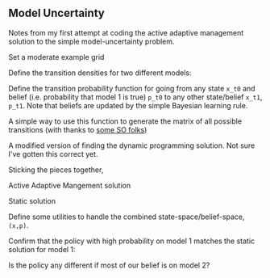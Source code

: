 <!--roptions dev="png", fig.width=7, fig.height=5, fig.path='ex-out-', tidy=FALSE, warning=FALSE, comment=NA, message=FALSE, cache=FALSE-->

<!--begin.rcode echo=FALSE 
render_gfm()
opts_knit$set(upload = TRUE)
## use flickr to upload with these options
require(socialR)
options(flickrOptions=list(
  description="https://github.com/cboettig/pdg_control/blob/master/inst/examples/",
  tags="stochpop, pdg_control"))
opts_knit$set(upload.fun = flickr.url)
end.rcode-->


## Model Uncertainty
Notes from my first attempt at coding the active adaptive management solution to the simple model-uncertainty problem. 


Set a moderate example grid
<!--begin.rcode grids
p_grid = seq(0.01,.99, length=5) 
x_grid = seq(1,10,length=10) 
sigma_g = 0.2
end.rcode-->

Define the transition densities for two different models:
<!--begin.rcode f1
f1 = function(x_t1, x_t0){
  a = 1.5
  b = 0.05
  mu = a * x_t0 / (1 - b * x_t0)
  (mu <= 0) * (x_t1 == 0) +
  (mu > 0) * dlnorm(x_t1, log(mu), sigma_g)
}
end.rcode-->

<!--begin.rcode f2
f2 = function(x_t1, x_t0){
#  mu = 1.5 * x_t0^2/(1 + x_t0^2/10)  
   mu = 0 * x_t0 / (1 - 0.05 * x_t0)
  (mu <= 0) * (x_t1 == 0) +
  (mu > 0) * dlnorm(x_t1, log(mu), sigma_g)
}
end.rcode-->


Define the transition probability function for going from any state `x_t0` and belief (i.e. probability that model 1 is true) `p_t0` to any other state/belief `x_t1`, `p_t1`.  Note that beliefs are updated by the simple Bayesian learning rule.
<!--begin.rcode learning
f = function(x_t0, p_t0, x_t1, p_t1){
  y1 = f1(x_t1, x_t0)
  y2 = f2(x_t1, x_t0)
  P1 = p_t0 * y1
  P1 = P1 / (P1 + (1 - p_t0) * y2)
  if(is.na(P1))
    P1 = p_t0
  else{
    i <- 1
    np <- length(p_grid)
    while(p_grid[i] < P1 & i < np)
      i <- i+1
    P1 <- p_grid[i]  
 }
 y1 * ( p_t1 == P1)
}

end.rcode-->


A simple way to use this function to generate the matrix of all possible transitions (with thanks to [some SO folks](http://stackoverflow.com/questions/9652079/elegant-way-to-loop-over-a-function-for-a-transition-matrix-in-2-dimensions-in-r/9652497#9652497))

<!--begin.rcode matrix
model_uncertainty <- function(x_grid, p_grid, h_grid){
  lapply(h_grid, function(h){
    x_minus_h <- (x_grid-h) * as.integer( (x_grid-h)>0 )
    d = expand.grid(x_t0 = x_minus_h, p_t0 = p_grid, x_t1 = x_grid, p_t1 = p_grid)
    M = matrix(mapply(f, d$x_t0, d$p_t0, d$x_t1, d$p_t1), nrow = length(p_grid) * length(x_grid) )
    for(i in 1:dim(M)[1]) # normalize
      M[i,] = M[i,]/sum(M[i,])
    M
  })
}
end.rcode-->


A modified version of finding the dynamic programming solution.  Not sure I've gotten this correct yet. 
<!--begin.rcode define_dp
dp_optim <- function(M, x_grid, h_grid, OptTime, xT, profit, 
                          delta, reward=0, p_grid){
  gridsize <- length(x_grid) * length(p_grid)
  HL <- length(h_grid)
  D <- matrix(NA, nrow=gridsize, ncol=OptTime)
  V <- rep(0,gridsize) # initialize BC,

  profit.grid <- function(x_grid, h_i)
    expand.grid(profit(x_grid, h_i), p_grid)[[1]]

  # give a fixed reward for having value larger than xT at the end. 
  V[1+(x_grid-1)*length(p_grid) >= xT] <- reward # a "scrap value" for x(T) >= xT

  # loop through time  
  for(time in 1:OptTime){ 
    # try all potential havest rates
    V1 <- sapply(1:HL, function(i){
      # Transition matrix times V gives dist in next time
      M[[i]] %*% V + 
      # then (add) harvested amount times discount
       profit.grid(x_grid, h_grid[i]) * (1 - delta) 
    })

    # find havest, h that gives the maximum value
    out <- sapply(1:gridsize, function(j){
      value <- max(V1[j,], na.rm = T) # each col is a diff h, max over these
      index <- which.max(V1[j,])  # store index so we can recover h's 
      c(value, index) # returns both profit value & index of optimal h.  
    })
    # Sets V[t+1] = max_h V[t] at each possible state value, x
    V <- out[1,]                        # The new value-to-go
    D[,OptTime-time+1] <- out[2,]       # The index positions
  }
  # Format the output 
  list(D=D, V=V)
}
end.rcode-->

Sticking the pieces together,
<!--begin.rcode pars
require(pdgControl)
h_grid <- x_grid-1 
T <- 5
xT <- 0
profit <- profit_harvest(price=10, c0=30) 
delta <- 0.05
reward <- 0
end.rcode-->

Active Adaptive Mangement solution
<!--begin.rcode active
M <- model_uncertainty(x_grid, p_grid, h_grid)
active <- dp_optim(M, x_grid, h_grid, T, xT=0, profit, delta, reward, p_grid=p_grid) 
end.rcode-->

Static solution
<!--begin.rcode static
bevholt <- function(x,h, p) p[1] * (x-h) / (1 - p[2] * (x-h))
sdp <- determine_SDP_matrix(bevholt, c(1.5, 0.05), x_grid, h_grid, .2)
static <- find_dp_optim(sdp, x_grid, h_grid, T, xT=0, profit, delta, reward)
end.rcode-->

Define some utilities to handle the combined state-space/belief-space, `(x,p)`. 
<!--begin.rcode utils
indices_fixed_x <- function(x, np, nx) (1:np-1)*nx + x
indices_fixed_p <- function(p, nx) (p-1)*nx + 1:nx
extract_policy <- function(D, p_i, nx, np) D[(p_i-1)*nx + 1:nx,]
end.rcode-->


Confirm that the policy with high probability on model 1 matches the static solution for model 1:
<!--begin.rcode f1_belief
extract_policy(active$D, length(p_grid), length(x_grid), length(p_grid)) 
static$D
end.rcode-->

Is the policy any different if most of our belief is on model 2?
<!--begin.rcode f2_belief
extract_policy(active$D, 1, length(x_grid), length(p_grid)) 
end.rcode-->


